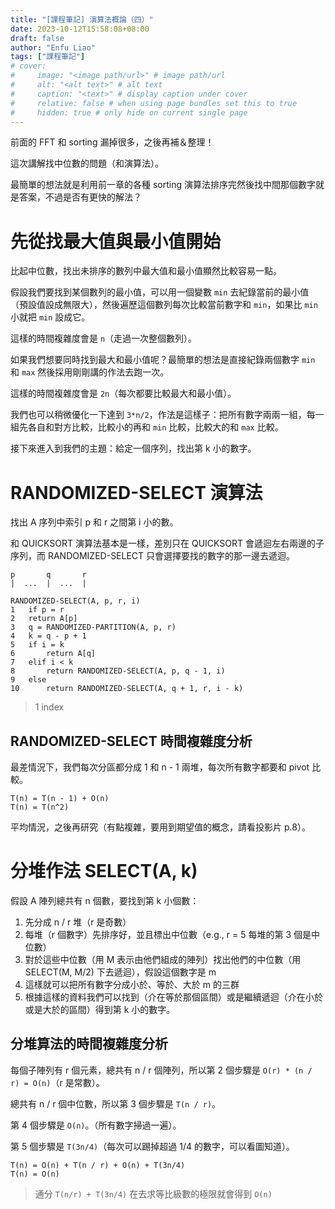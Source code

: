 ```yaml
---
title: "[課程筆記] 演算法概論（四）"
date: 2023-10-12T15:58:08+08:00
draft: false
author: "Enfu Liao"
tags: ["課程筆記"]
# cover:
#     image: "<image path/url>" # image path/url
#     alt: "<alt text>" # alt text
#     caption: "<text>" # display caption under cover
#     relative: false # when using page bundles set this to true
#     hidden: true # only hide on current single page
---
```


前面的 FFT 和 sorting 漏掉很多，之後再補＆整理！

這次講解找中位數的問題（和演算法）。

最簡單的想法就是利用前一章的各種 sorting 演算法排序完然後找中間那個數字就是答案，不過是否有更快的解法？

# 先從找最大值與最小值開始

比起中位數，找出未排序的數列中最大值和最小值顯然比較容易一點。

假設我們要找到某個數列的最小值，可以用一個變數 `min` 去紀錄當前的最小值（預設值設成無限大），然後遍歷這個數列每次比較當前數字和 `min`，如果比 `min` 小就把 `min` 設成它。

這樣的時間複雜度會是 `n`（走過一次整個數列）。

如果我們想要同時找到最大和最小值呢？最簡單的想法是直接紀錄兩個數字 `min` 和 `max` 然後採用剛剛講的作法去跑一次。

這樣的時間複雜度會是 `2n`（每次都要比較最大和最小值）。

我們也可以稍微優化一下達到 `3*n/2`，作法是這樣子：把所有數字兩兩一組，每一組先各自和對方比較，比較小的再和 `min` 比較，比較大的和 `max` 比較。

接下來進入到我們的主題：給定一個序列，找出第 k 小的數字。

# RANDOMIZED-SELECT 演算法

找出 A 序列中索引 p 和 r 之間第 i 小的數。

和 QUICKSORT 演算法基本是一樣，差別只在 QUICKSORT 會遞迴左右兩邊的子序列，而 RANDOMIZED-SELECT 只會選擇要找的數字的那一邊去遞迴。

```
p       q       r
|  ...  |  ...  |
```

```
RANDOMIZED-SELECT(A, p, r, i)
1   if p = r
2   return A[p]
3   q = RANDOMIZED-PARTITION(A, p, r)
4   k = q - p + 1
5   if i = k
6       return A[q]
7   elif i < k
8       return RANDOMIZED-SELECT(A, p, q - 1, i)
9   else
10      return RANDOMIZED-SELECT(A, q + 1, r, i - k)
```

> 1 index

## RANDOMIZED-SELECT 時間複雜度分析

最差情況下，我們每次分區都分成 1 和 n - 1 兩堆，每次所有數字都要和 pivot 比較。
```
T(n) = T(n - 1) + O(n)
T(n) = T(n^2)
```

平均情況，之後再研究（有點複雜，要用到期望值的概念，請看投影片 p.8）。


# 分堆作法 SELECT(A, k)

假設 A 陣列總共有 n 個數，要找到第 k 小個數：
1. 先分成 n / r 堆（r 是奇數）
2. 每堆（r 個數字）先排序好，並且標出中位數（e.g., r = 5 每堆的第 3 個是中位數）
3. 對於這些中位數（用 M 表示由他們組成的陣列）找出他們的中位數（用 SELECT(M, M/2) 下去遞迴），假設這個數字是 m
4. 這樣就可以把所有數字分成小於、等於、大於 m 的三群
5. 根據這樣的資料我們可以找到（介在等於那個區間）或是繼續遞迴（介在小於或是大於的區間）得到第 k 小的數字。

## 分堆算法的時間複雜度分析

每個子陣列有 r 個元素，總共有 n / r 個陣列，所以第 2 個步驟是 `O(r) * (n / r) = O(n)`（r 是常數）。

總共有 n / r 個中位數，所以第 3 個步驟是 `T(n / r)`。

第 4 個步驟是 `O(n)`。（所有數字掃過一遍）。

第 5 個步驟是 `T(3n/4)`（每次可以踢掉超過 1/4 的數字，可以看圖知道）。

```
T(n) = O(n) + T(n / r) + O(n) + T(3n/4)
T(n) = O(n)
```

> 通分 `T(n/r) + T(3n/4)` 在去求等比級數的極限就會得到 `O(n)`